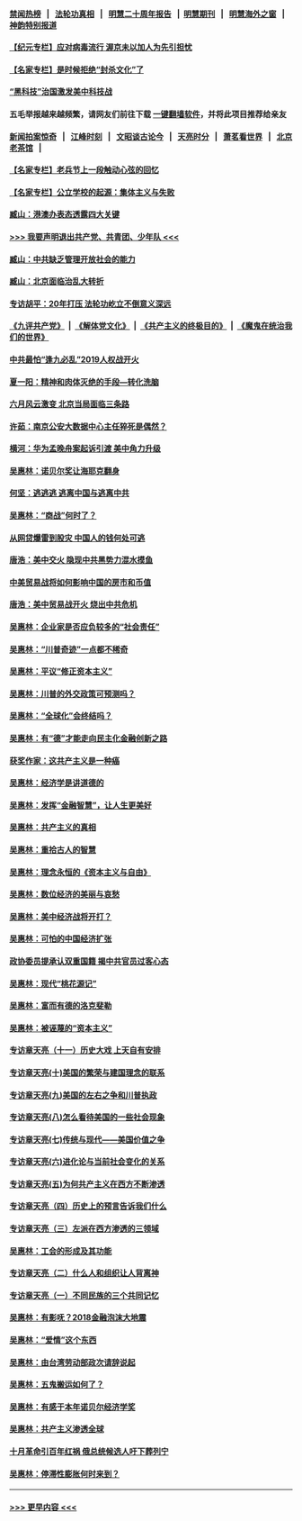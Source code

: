 #### [禁闻热榜](热点新闻.md?=0)  &nbsp;&nbsp;|&nbsp;&nbsp; [法轮功真相](https://github.com/gfw-breaker/truth/blob/master/README.md?=0) &nbsp;&nbsp;|&nbsp;&nbsp; [明慧二十周年报告](https://github.com/gfw-breaker/mh-reports/blob/master/README.md?=0) &nbsp;&nbsp;|&nbsp;&nbsp;[明慧期刊](https://github.com/gfw-breaker/mh-qikan) &nbsp;&nbsp;|&nbsp;&nbsp; [明慧海外之窗](https://github.com/gfw-breaker/mh-news/blob/master/README.md?=0) &nbsp;&nbsp;|&nbsp;&nbsp; [神韵特别报道](https://github.com/gfw-breaker/mh-news/blob/master/shenyun.md?=0)
#### [【纪元专栏】应对病毒流行 渥京未以加人为先引担忧](../pages/nsc423/n11875714.md?t=03041931) 
#### [【名家专栏】是时候拒绝“封杀文化”了](../pages/nsc423/n11814093.md?t=03041931) 
#### [“黑科技”治国激发美中科技战](../pages/nsc423/n11638056.md?t=03041931) 
#### 五毛举报越来越频繁，请网友们前往下载 [一键翻墙软件](https://github.com/gfw-breaker/ssr-accounts)，并将此项目推荐给亲友
#### [新闻拍案惊奇](https://github.com/gfw-breaker/banned-news/blob/master/pages/link4.md) &nbsp;&nbsp;|&nbsp;&nbsp; [江峰时刻](https://github.com/gfw-breaker/banned-news/blob/master/pages/link4.md) &nbsp;&nbsp;|&nbsp;&nbsp; [文昭谈古论今](https://github.com/gfw-breaker/banned-news/blob/master/pages/link4.md) &nbsp;&nbsp;|&nbsp;&nbsp; [天亮时分](https://github.com/gfw-breaker/banned-news/blob/master/pages/link4.md) &nbsp;&nbsp;|&nbsp;&nbsp; [萧茗看世界](https://github.com/gfw-breaker/banned-news/blob/master/pages/link4.md) &nbsp;&nbsp;|&nbsp;&nbsp; [北京老茶馆](https://github.com/gfw-breaker/banned-news/blob/master/pages/link4.md) &nbsp;&nbsp;|&nbsp;&nbsp; 
#### [【名家专栏】老兵节上一段触动心弦的回忆](../pages/nsc423/n11646016.md?t=03041931) 
#### [【名家专栏】公立学校的起源：集体主义与失败](../pages/nsc423/n11601833.md?t=03041931) 
#### [臧山：港澳办表态透露四大关键](../pages/nsc423/n11421628.md?t=03041931) 
#### [>>> 我要声明退出共产党、共青团、少年队 <<<](https://github.com/begood0513/goodnews/blob/master/quit/letter.md) 
#### [臧山：中共缺乏管理开放社会的能力](../pages/nsc423/n11407457.md?t=03041931) 
#### [臧山：北京面临治乱大转折](../pages/nsc423/n11406895.md?t=03041931) 
#### [专访胡平：20年打压 法轮功屹立不倒意义深远](../pages/nsc423/n11398800.md?t=03041931) 
#### [《九评共产党》](https://github.com/begood0513/9ping.md/blob/master/README.md) &nbsp;|&nbsp; [《解体党文化》](../../../../jtdwh.md/blob/master/README.md)  &nbsp;|&nbsp; [《共产主义的终极目的》](../../../../gczydzjmd.md/blob/master/README.md) &nbsp;|&nbsp; [《魔鬼在统治我们的世界》](../../../../mgztzwmdsj.md/blob/master/README.md) 
#### [中共最怕“逢九必乱”2019人权战开火](../pages/nsc423/n11385248.md?t=03041931) 
#### [夏一阳：精神和肉体灭绝的手段—转化洗脑](../pages/nsc423/n11368250.md?t=03041931) 
#### [六月风云激变 北京当局面临三条路](../pages/nsc423/n11313668.md?t=03041931) 
#### [许茹：南京公安大数据中心主任猝死是偶然？](../pages/nsc423/n11064744.md?t=03041931) 
#### [横河：华为孟晚舟案起诉引渡 美中角力升级](../pages/nsc423/n11027230.md?t=03041931) 
#### [吴惠林：诺贝尔奖让海耶克翻身](../pages/nsc423/n10890049.md?t=03041931) 
#### [何坚：逃逃逃 逃离中国与逃离中共](../pages/nsc423/n10592891.md?t=03041931) 
#### [吴惠林：“商战”何时了？](../pages/nsc423/n10573558.md?t=03041931) 
#### [从网贷爆雷到股灾 中国人的钱何处可逃](../pages/nsc423/n10572800.md?t=03041931) 
#### [唐浩：美中交火 隐现中共黑势力混水摸鱼](../pages/nsc423/n10544040.md?t=03041931) 
#### [中美贸易战将如何影响中国的房市和币值](../pages/nsc423/n10543697.md?t=03041931) 
#### [唐浩：美中贸易战开火 烧出中共危机](../pages/nsc423/n10540126.md?t=03041931) 
#### [吴惠林：企业家是否应负较多的“社会责任”](../pages/nsc423/n10535022.md?t=03041931) 
#### [吴惠林：“川普奇迹”一点都不稀奇](../pages/nsc423/n10512808.md?t=03041931) 
#### [吴惠林：平议“修正资本主义”](../pages/nsc423/n10495724.md?t=03041931) 
#### [吴惠林：川普的外交政策可预测吗？](../pages/nsc423/n10462387.md?t=03041931) 
#### [吴惠林：“全球化”会终结吗？](../pages/nsc423/n10452838.md?t=03041931) 
#### [吴惠林：有“德”才能走向民主化金融创新之路](../pages/nsc423/n10432292.md?t=03041931) 
#### [获奖作家：这共产主义是一种癌](../pages/nsc423/n10431541.md?t=03041931) 
#### [吴惠林：经济学是讲道德的](../pages/nsc423/n10398014.md?t=03041931) 
#### [吴惠林：发挥“金融智慧”，让人生更美好](../pages/nsc423/n10375019.md?t=03041931) 
#### [吴惠林：共产主义的真相](../pages/nsc423/n10351394.md?t=03041931) 
#### [吴惠林：重拾古人的智慧](../pages/nsc423/n10337691.md?t=03041931) 
#### [吴惠林：理念永恒的《资本主义与自由》](../pages/nsc423/n10316274.md?t=03041931) 
#### [吴惠林：数位经济的美丽与哀愁](../pages/nsc423/n10292946.md?t=03041931) 
#### [吴惠林：美中经济战将开打？](../pages/nsc423/n10258825.md?t=03041931) 
#### [吴惠林：可怕的中国经济扩张](../pages/nsc423/n10219147.md?t=03041931) 
#### [政协委员提承认双重国籍 揭中共官员过客心态](../pages/nsc423/n10208809.md?t=03041931) 
#### [吴惠林：现代“桃花源记”](../pages/nsc423/n10185234.md?t=03041931) 
#### [吴惠林：富而有德的洛克斐勒](../pages/nsc423/n10142264.md?t=03041931) 
#### [吴惠林：被诬蔑的“资本主义”](../pages/nsc423/n10124816.md?t=03041931) 
#### [专访章天亮（十一）历史大戏 上天自有安排](../pages/nsc423/n10094905.md?t=03041931) 
#### [专访章天亮(十)美国的繁荣与建国理念的联系](../pages/nsc423/n10094899.md?t=03041931) 
#### [专访章天亮(九)美国的左右之争和川普执政](../pages/nsc423/n10094889.md?t=03041931) 
#### [专访章天亮(八)怎么看待美国的一些社会现象](../pages/nsc423/n10094857.md?t=03041931) 
#### [专访章天亮(七)传统与现代——美国价值之争](../pages/nsc423/n10093140.md?t=03041931) 
#### [专访章天亮(六)进化论与当前社会变化的关系](../pages/nsc423/n10092036.md?t=03041931) 
#### [专访章天亮(五)为何共产主义在西方不断渗透](../pages/nsc423/n10083620.md?t=03041931) 
#### [专访章天亮（四）历史上的预言告诉我们什么](../pages/nsc423/n10083606.md?t=03041931) 
#### [专访章天亮（三）左派在西方渗透的三领域](../pages/nsc423/n10081115.md?t=03041931) 
#### [吴惠林：工会的形成及其功能](../pages/nsc423/n10080633.md?t=03041931) 
#### [专访章天亮（二）什么人和组织让人背离神](../pages/nsc423/n10076637.md?t=03041931) 
#### [专访章天亮（一）不同民族的三个共同记忆](../pages/nsc423/n10074188.md?t=03041931) 
#### [吴惠林：有影呒？2018金融泡沫大地震](../pages/nsc423/n10040534.md?t=03041931) 
#### [吴惠林：“爱情”这个东西](../pages/nsc423/n10019423.md?t=03041931) 
#### [吴惠林：由台湾劳动部政次请辞说起](../pages/nsc423/n9979679.md?t=03041931) 
#### [吴惠林：五鬼搬运如何了？](../pages/nsc423/n9925338.md?t=03041931) 
#### [吴惠林：有感于本年诺贝尔经济学奖](../pages/nsc423/n9871883.md?t=03041931) 
#### [吴惠林：共产主义渗透全球](../pages/nsc423/n9812748.md?t=03041931) 
#### [十月革命引百年红祸 俄总统候选人吁下葬列宁](../pages/nsc423/n9810182.md?t=03041931) 
#### [吴惠林：停滞性膨胀何时来到？](../pages/nsc423/n9764136.md?t=03041931) 

----
#### [ >>> 更早内容 <<< ](../indexes/nsc423-earlier.md)
